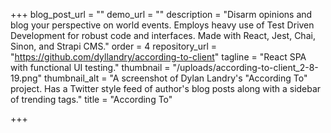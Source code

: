 +++
blog_post_url = ""
demo_url = ""
description = "Disarm opinions and blog your perspective on world events. Employs heavy use of Test Driven Development for robust code and interfaces. Made with React, Jest, Chai, Sinon, and Strapi CMS."
order = 4
repository_url = "https://github.com/dyllandry/according-to-client"
tagline = "React SPA with functional UI testing."
thumbnail = "/uploads/according-to-client_2-8-19.png"
thumbnail_alt = "A screenshot of Dylan Landry's \"According To\" project. Has a Twitter style feed of author's blog posts along with a sidebar of trending tags."
title = "According To"

+++
